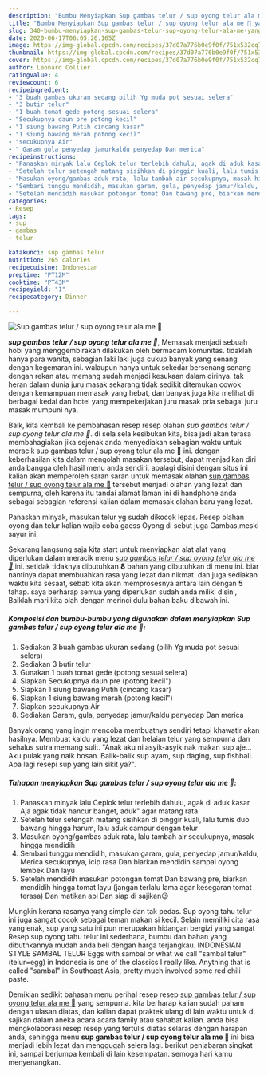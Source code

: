 ```yaml
---
description: "Bumbu Menyiapkan Sup gambas telur / sup oyong telur ala me 🥰 yang Lezat Sekali"
title: "Bumbu Menyiapkan Sup gambas telur / sup oyong telur ala me 🥰 yang Lezat Sekali"
slug: 340-bumbu-menyiapkan-sup-gambas-telur-sup-oyong-telur-ala-me-yang-lezat-sekali
date: 2020-06-17T06:05:26.165Z
image: https://img-global.cpcdn.com/recipes/37d07a776b0e9f0f/751x532cq70/sup-gambas-telur-sup-oyong-telur-ala-me-🥰-foto-resep-utama.jpg
thumbnail: https://img-global.cpcdn.com/recipes/37d07a776b0e9f0f/751x532cq70/sup-gambas-telur-sup-oyong-telur-ala-me-🥰-foto-resep-utama.jpg
cover: https://img-global.cpcdn.com/recipes/37d07a776b0e9f0f/751x532cq70/sup-gambas-telur-sup-oyong-telur-ala-me-🥰-foto-resep-utama.jpg
author: Leonard Collier
ratingvalue: 4
reviewcount: 6
recipeingredient:
- "3 buah gambas ukuran sedang pilih Yg muda pot sesuai selera"
- "3 butir telur"
- "1 buah tomat gede potong sesuai selera"
- "Secukupnya daun pre potong kecil"
- "1 siung bawang Putih cincang kasar"
- "1 siung bawang merah potong kecil"
- "secukupnya Air"
- " Garam gula penyedap jamurkaldu penyedap Dan merica"
recipeinstructions:
- "Panaskan minyak lalu Ceplok telur terlebih dahulu, agak di aduk kasar Aja agak tidak hancur banget, aduk&#34; agar matang rata"
- "Setelah telur setengah matang sisihkan di pinggir kuali, lalu tumis duo bawang hingga harum, lalu aduk campur dengan telur"
- "Masukan oyong/gambas aduk rata, lalu tambah air secukupnya, masak hingga mendidih"
- "Sembari tunggu mendidih, masukan garam, gula, penyedap jamur/kaldu, Merica secukupnya, icip rasa Dan biarkan mendidih sampai oyong lembek Dan layu"
- "Setelah mendidih masukan potongan tomat Dan bawang pre, biarkan mendidih hingga tomat layu (jangan terlalu lama agar kesegaran tomat terasa) Dan matikan api Dan siap di sajikan😉"
categories:
- Resep
tags:
- sup
- gambas
- telur

katakunci: sup gambas telur 
nutrition: 265 calories
recipecuisine: Indonesian
preptime: "PT12M"
cooktime: "PT43M"
recipeyield: "1"
recipecategory: Dinner

---
```



![Sup gambas telur / sup oyong telur ala me 🥰](https://img-global.cpcdn.com/recipes/37d07a776b0e9f0f/751x532cq70/sup-gambas-telur-sup-oyong-telur-ala-me-🥰-foto-resep-utama.jpg)

<b><i>sup gambas telur / sup oyong telur ala me 🥰</i></b>, Memasak menjadi sebuah hobi yang menggembirakan dilakukan oleh bermacam komunitas. tidaklah hanya para wanita, sebagian laki laki juga cukup banyak yang senang dengan kegemaran ini. walaupun hanya untuk sekedar bersenang senang dengan rekan atau memang sudah menjadi kesukaan dalam dirinya. tak heran dalam dunia juru masak sekarang tidak sedikit ditemukan cowok dengan kemampuan memasak yang hebat, dan banyak juga kita melihat di berbagai kedai dan hotel yang mempekerjakan juru masak pria sebagai juru masak mumpuni nya.

Baik, kita kembali ke pembahasan resep resep olahan <i>sup gambas telur / sup oyong telur ala me 🥰</i>. di sela sela kesibukan kita, bisa jadi akan terasa membahagiakan jika sejenak anda menyediakan sebagian waktu untuk meracik sup gambas telur / sup oyong telur ala me 🥰 ini. dengan keberhasilan kita dalam mengolah masakan tersebut, dapat menjadikan diri anda bangga oleh hasil menu anda sendiri. apalagi disini dengan situs ini kalian akan memperoleh saran saran untuk memasak olahan <u>sup gambas telur / sup oyong telur ala me 🥰</u> tersebut menjadi olahan yang lezat dan sempurna, oleh karena itu tandai alamat laman ini di handphone anda sebagai sebagian referensi kalian dalam memasak olahan baru yang lezat.

Panaskan minyak, masukan telur yg sudah dikocok lepas. Resep olahan oyong dan telur kalian wajib coba gaess Oyong di sebut juga Gambas,meski sayur ini.


Sekarang langsung saja kita start untuk menyiapkan alat alat yang diperlukan dalam meracik menu <u><i>sup gambas telur / sup oyong telur ala me 🥰</i></u> ini. setidak tidaknya dibutuhkan <b>8</b> bahan yang dibutuhkan di menu ini. biar nantinya dapat membuahkan rasa yang lezat dan nikmat. dan juga sediakan waktu kita sesaat, sebab kita akan memprosesnya antara lain dengan <b>5</b> tahap. saya berharap semua yang diperlukan sudah anda miliki disini, Baiklah mari kita olah dengan merinci dulu bahan baku dibawah ini.

<!--inarticleads1-->

##### Komposisi dan bumbu-bumbu yang digunakan dalam menyiapkan Sup gambas telur / sup oyong telur ala me 🥰:

1. Sediakan 3 buah gambas ukuran sedang (pilih Yg muda pot sesuai selera)
1. Sediakan 3 butir telur
1. Gunakan 1 buah tomat gede (potong sesuai selera)
1. Siapkan Secukupnya daun pre (potong kecil&#34;)
1. Siapkan 1 siung bawang Putih (cincang kasar)
1. Siapkan 1 siung bawang merah (potong kecil&#34;)
1. Siapkan secukupnya Air
1. Sediakan  Garam, gula, penyedap jamur/kaldu penyedap Dan merica


Banyak orang yang ingin mencoba membuatnya sendiri tetapi khawatir akan hasilnya. Membuat kaldu yang lezat dan helaian telur yang sempurna dan sehalus sutra memang sulit. &#34;Anak aku ni asyik-asyik nak makan sup aje… Aku pulak yang naik bosan. Balik-balik sup ayam, sup daging, sup fishball. Apa lagi resepi sup yang lain sikit ya?&#34;. 

<!--inarticleads2-->

##### Tahapan menyiapkan Sup gambas telur / sup oyong telur ala me 🥰:

1. Panaskan minyak lalu Ceplok telur terlebih dahulu, agak di aduk kasar Aja agak tidak hancur banget, aduk&#34; agar matang rata
1. Setelah telur setengah matang sisihkan di pinggir kuali, lalu tumis duo bawang hingga harum, lalu aduk campur dengan telur
1. Masukan oyong/gambas aduk rata, lalu tambah air secukupnya, masak hingga mendidih
1. Sembari tunggu mendidih, masukan garam, gula, penyedap jamur/kaldu, Merica secukupnya, icip rasa Dan biarkan mendidih sampai oyong lembek Dan layu
1. Setelah mendidih masukan potongan tomat Dan bawang pre, biarkan mendidih hingga tomat layu (jangan terlalu lama agar kesegaran tomat terasa) Dan matikan api Dan siap di sajikan😉


Mungkin kerana rasanya yang simple dan tak pedas. Sup oyong tahu telur ini juga sangat cocok sebagai teman makan si kecil. Selain memiliki cita rasa yang enak, sup yang satu ini pun merupakan hidangan bergizi yang sangat Resep sup oyong tahu telur ini sederhana, bumbu dan bahan yang dibuthkannya mudah anda beli dengan harga terjangkau. INDONESIAN STYLE SAMBAL TELUR Eggs with sambal or what we call &#34;sambal telur&#34; (telur=egg) in Indonesia is one of the classics I really like. Anything that is called &#34;sambal&#34; in Southeast Asia, pretty much involved some red chili paste. 

Demikian sedikit bahasan menu perihal resep resep <u>sup gambas telur / sup oyong telur ala me 🥰</u> yang sempurna. kita berharap kalian sudah paham dengan ulasan diatas, dan kalian dapat praktek ulang di lain waktu untuk di sajikan dalam aneka acara acara family atau sahabat kalian. anda bisa mengkolaborasi resep resep yang tertulis diatas selaras dengan harapan anda, sehingga menu <b>sup gambas telur / sup oyong telur ala me 🥰</b> ini bisa menjadi lebih lezat dan menggugah selera lagi. berikut penjabaran singkat ini, sampai berjumpa kembali di lain kesempatan. semoga hari kamu menyenangkan.
